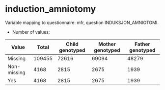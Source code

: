 # induction_amniotomy
Variable mapping to questionnaire: mfr, question INDUKSJON_AMNIOTOMI.
- Number of values:

| Value | Total | Child genotyped | Mother genotyped | Father genotyped |
| ----- | ----- | --------------- | ---------------- | ---------------- |
| Missing | 109455 | 72616 | 69094 | 48279 |
| Non-missing | 4168 | 2815 | 2675 | 1939 |
| Yes | 4168 | 2815 | 2675 |1939 |



